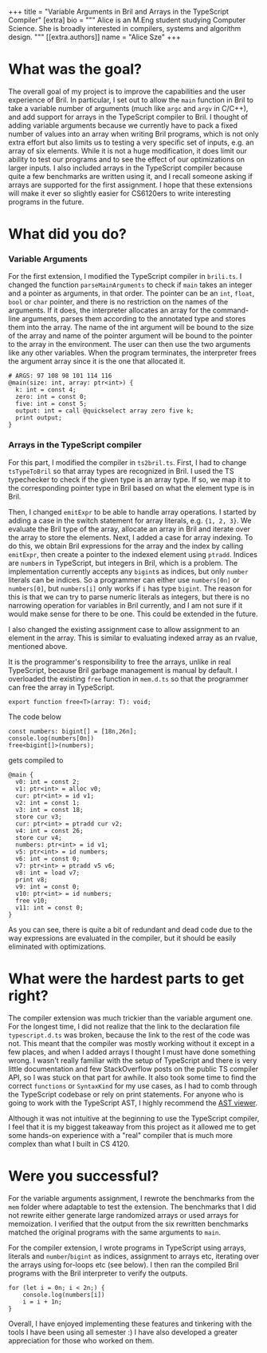 +++
title = "Variable Arguments in Bril and Arrays in the TypeScript Compiler"
[extra]
bio = """
 Alice is an M.Eng student studying Computer Science. She is broadly interested in compilers, systems and algorithm design.
"""
[[extra.authors]]
name = "Alice Sze"
+++

# What was the goal?

The overall goal of my project is to improve the capabilities and the user experience of Bril. In particular, I set out to allow the `main` function in Bril to take a variable number of arguments (much like `argc` and `argv` in C/C++), and add support for arrays in the TypeScript compiler to Bril. I thought of adding variable arguments because we currently have to pack a fixed number of values into an array when writing Bril programs, which is not only extra effort but also limits us to testing a very specific set of inputs, e.g. an array of six elements. While it is not a huge modification, it does limit our ability to test our programs and to see the effect of our optimizations on larger inputs. I also included arrays in the TypeScript compiler because quite a few benchmarks are written using it, and I recall someone asking if arrays are supported for the first assignment. I hope that these extensions will make it ever so slightly easier for CS6120ers to write interesting programs in the future.

# What did you do? 
### Variable Arguments
For the first extension, I modified the TypeScript compiler in `brili.ts`. I changed the function `parseMainArguments` to check if `main` takes an integer and a pointer as arguments, in that order. The pointer can be an `int`, `float`, `bool` or `char` pointer, and there is no restriction on the names of the arguments. If it does, the interpreter allocates an array for the command-line arguments, parses them according to the annotated type and stores them into the array. The name of the int argument will be bound to the size of the array and name of the pointer argument will be bound to the pointer to the array in the environment. The user can then use the two arguments like any other variables. When the program terminates, the interpreter frees the argument array since it is the one that allocated it.

```
# ARGS: 97 108 98 101 114 116
@main(size: int, array: ptr<int>) {
  k: int = const 4;
  zero: int = const 0;
  five: int = const 5;
  output: int = call @quickselect array zero five k;
  print output;
}
```

### Arrays in the TypeScript compiler

For this part, I modified the compiler in `ts2bril.ts`. First, I had to change `tsTypeToBril` so that array types are recognized in Bril. I used the TS typechecker to check if the given type is an array type. If so, we map it to the corresponding pointer type in Bril based on what the element type is in Bril.

Then, I changed `emitExpr` to be able to handle array operations. I started by adding a case in the switch statement for array literals, e.g. `{1, 2, 3}`. We evaluate the Bril type of the array, allocate an array in Bril and iterate over the array to store the elements. Next, I added a case for array indexing. To do this, we obtain Bril expressions for the array and the index by calling `emitExpr`, then create a pointer to the indexed element using `ptradd`. Indices are `number`s in TypeScript, but integers in Bril, which is a problem. The implementation currently accepts any `bigint`s as indices, but only `number` literals can be indices. So a programmer can either use `numbers[0n]` or `numbers[0]`, but `numbers[i]` only works if `i` has type `bigint`. The reason for this is that we can try to parse numeric literals as integers, but there is no narrowing operation for variables in Bril currently, and I am not sure if it would make sense for there to be one. This could be extended in the future.

I also changed the existing assignment case to allow assignment to an element in the array. This is similar to evaluating indexed array as an rvalue, mentioned above.

It is the programmer's responsibility to free the arrays, unlike in real TypeScript, because Bril garbage management is manual by default. I overloaded the existing `free` function in `mem.d.ts` so that the programmer can free the array in TypeScript.
```
export function free<T>(array: T): void;
```

The code below 
```
const numbers: bigint[] = [18n,26n];
console.log(numbers[0n])
free<bigint[]>(numbers);
```
gets compiled to 
```
@main {
  v0: int = const 2;
  v1: ptr<int> = alloc v0;
  cur: ptr<int> = id v1;
  v2: int = const 1;
  v3: int = const 18;
  store cur v3;
  cur: ptr<int> = ptradd cur v2;
  v4: int = const 26;
  store cur v4;
  numbers: ptr<int> = id v1;
  v5: ptr<int> = id numbers;
  v6: int = const 0;
  v7: ptr<int> = ptradd v5 v6;
  v8: int = load v7;
  print v8;
  v9: int = const 0;
  v10: ptr<int> = id numbers;
  free v10;
  v11: int = const 0;
}
```

As you can see, there is quite a bit of redundant and dead code due to the way expressions are evaluated in the compiler, but it should be easily eliminated with optimizations.


# What were the hardest parts to get right?
The compiler extension was much trickier than the variable argument one. For the longest time, I did not realize that the link to the declaration file `typescript.d.ts` was broken, because the link to the rest of the code was not. This meant that the compiler was mostly working without it except in a few places, and when I added arrays I thought I must have done something wrong. I wasn't really familiar with the setup of TypeScript and there is very little documentation and few StackOverflow posts on the public TS compiler API, so I was stuck on that part for awhile. It also took some time to find the correct `functions` or `SyntaxKind` for my use cases, as I had to comb through the TypeScript codebase or rely on print statements. For anyone who is going to work with the TypeScript AST, I highly recommend the [AST viewer](https://ts-ast-viewer.com/#).  

Although it was not intuitive at the beginning to use the TypeScript compiler, I feel that it is my biggest takeaway from this project as it allowed me to get some hands-on experience with a "real" compiler that is much more complex than what I built in CS 4120.


# Were you successful? 

For the variable arguments assignment, I rewrote the benchmarks from the `mem` folder where adaptable to test the extension. The benchmarks that I did not rewrite either generate large randomized arrays or used arrays for memoization. I verified that the output from the six rewritten benchmarks matched the original programs with the same arguments to `main`.

For the compiler extension, I wrote programs in TypeScript using arrays, literals and `number`/`bigint` as indices, assignment to arrays etc, iterating over the arrays using for-loops etc (see below). I then ran the compiled Bril programs with the Bril interpreter to verify the outputs.

```
for (let i = 0n; i < 2n;) {
    console.log(numbers[i])
    i = i + 1n;
}
```

Overall, I have enjoyed implementing these features and tinkering with the tools I have been using all semester :) I have also developed a greater appreciation for those who worked on them. 